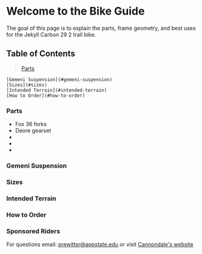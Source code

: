 # **Welcome to the Bike Guide**
The goal of this page is to explain the parts, frame geometry, and best uses for the Jekyll Carbon 29 2 trail bike. 

## Table of Contents
> [Parts](#parts)

    [Gemeni Suspension](#gemeni-suspension)
    [Sizes](#sizes)
    [Intended Terrain](#intended-terrain)
    [How to Order](#how-to-order)

### Parts
* Fox 36 forks
* Deore gearset
*
*
*


### Gemeni Suspension





### Sizes





### Intended Terrain

### How to Order



### Sponsored Riders





For questions email: <prewittsr@appstate.edu>
or visit [Cannondale's website](https://www.cannondale.com/en-it/bikes/mountain/trail-bikes/jekyll/jekyll-carbon-29-2?sku=c21200m10sm)
